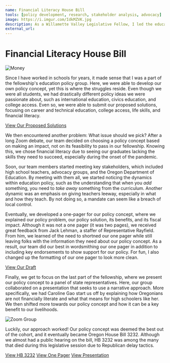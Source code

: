 ```yaml
---
name: Financial Literacy House Bill
tools: [policy development, research, stakeholder analysis, advocacy]
image: https://i.imgur.com/IdkMZVK.jpg
description: As a Willamette Valley Legislative Fellow, I led the education policy group in developing a financial literacy policy concept, which resulted in our idea becoming HB 3232 during the 2021 session.
external_url: 
---
```


# Financial Literacy House Bill

![Money](https://i.imgur.com/IdkMZVK.jpg)

Since I have worked in schools for years, it made sense that I was a part of the fellowship's education policy group. Here, we were able to develop our own policy concept, yet this is where the struggles reside. Even though we were all students, we had drastically different policy ideas we were passionate about, such as international education, civics education, and college access. Even so, we were able to submit our proposed solutions, focusing on career and technical education, college access, life skills, and financial literacy.

<p class="text-center">

<a class="btn btn-outline-primary" href="https://drive.google.com/file/d/18eeGyLG5AHMkxXqgSOUq6LC0RRGzYdAc/view?usp=sharing" target="_blank" role="button">View Our Proposed Solutions</a> 

</p>

We then encountered another problem: What issue should we pick? After a long Zoom debate, our team decided on choosing a policy concept based on making an impact, not on its feasibility to pass in our fellowship. Knowing this, we chose financial literacy due to seeing our graduates lacking the skills they need to succeed, especially during the onset of the pandemic.

Soon, our team members started meeting key stakeholders, which included high school teachers, advocacy groups, and the Oregon Department of Education. By meeting with them all, we started noticing the dynamics within education policy, such as the understanding that when you *add* something, you need to *take away* something from the curriculum. Another dynamic was an emphasis on giving teachers leeway, especially in what and how they teach. By not doing so, a mandate can seem like a breach of local control.

Eventually, we developed a one-pager for our policy concept, where we explained our policy problem, our policy solution, its benefits, and its fiscal impact. Although it was not a one pager (it was two pages), we received great feedback from Jack Lehman, a staffer of Representative Rayfield. From him, we learned of the need to shortned our one pager while still leaving folks with the information they need about our policy concept. As a result, our team did our best in wordsmithing our one pager in addition to including key endorsements to show support for our policy. For fun, I also changed up the formatting of our one pager to look more clean.

<p class="text-center">

<a class="btn btn-outline-primary" href="https://drive.google.com/file/d/1dIOoio5a7rbZ5lr_7H823Mqv4-ZPYMyj/view?usp=sharing" target="_blank" role="button">View Our Draft</a> 

</p>

Finally, we get to focus on the last part of the fellowship, where we present our policy concept to a panel of state representatives. Here, our group collaborated on a presentation that seeks to use a narrative approach. More specifically, we had Caroline Gao start us off by explaining how Oregonians are not financially literate and what that means for high schoolers like her. We then shifted more towards our policy concept and how it can be a key benefit to our livelihoods.

![Zoom Group](https://i.imgur.com/kxyZrca.png)

Luckily, our approach worked! Our policy concept was deemed the best out of the cohort, and it eventually became Oregon House Bill 3232. Although we almost had a public hearing on the bill, HB 3232 was among the many that died during this legislative session due to Republican delay tactics.

<p class="text-center">

<a class="btn btn-outline-primary" href="https://olis.oregonlegislature.gov/liz/2021R1/Measures/Overview/HB3232" target="_blank" role="button">View HB 3232</a> 
<a class="btn btn-outline-primary" href="https://drive.google.com/file/d/15EsLaUHx4cl_n0EXyD1FJzWUXKfrz0jr/view?usp=sharing" target="_blank" role="button">View One Pager</a>
<a class="btn btn-outline-primary" href="https://drive.google.com/file/d/1x7xKM6az_Vzt-VZPoVPpkJiDWSD8W9-J/view?usp=sharing" target="_blank" role="button">View Presentation</a> 
  
</p>
